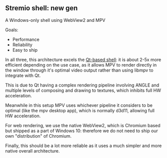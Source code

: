 ## Stremio shell: new gen

A Windows-only shell using WebView2 and MPV

Goals:
* Performance
* Reliability
* Easy to ship

In all three, this architecture excels the [Qt-based shell](https://github.com/Stremio/stremio-shell): it is about 2-5x more efficient depending on the use case, as it allows MPV to render directly in the window through it's optimal video output rather than using libmpv to integrate with Qt.

This is due to Qt having a complex rendering pipeline involving ANGLE and multiple levels of composing and drawing to textures, which inhibits full HW acceleration.

Meanwhile in this setup MPV uses whichever pipeline it considers to be optimal (like the mpv desktop app), which is normally d3d11, allowing full HW acceleration.

For web rendering, we use the native WebView2, which is Chromium based but shipped as a part of Windows 10: therefore we do not need to ship our own "distribution" of Chromium.

Finally, this should be a lot more reliable as it uses a much simpler and more native overall architecture.
